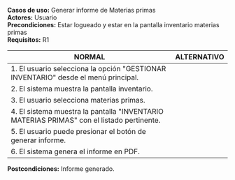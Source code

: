 **Casos de uso:** Generar informe de Materias primas  
**Actores:** Usuario  
**Precondiciones:** Estar logueado y estar en la pantalla inventario materias primas  
**Requisitos:** R1  

| **NORMAL** | **ALTERNATIVO** |
|------------|-----------------|
| 1. El usuario selecciona la opción "GESTIONAR INVENTARIO" desde el menú principal. | |
| 2. El sistema muestra la pantalla inventario. | |
| 3. El usuario selecciona materias primas. | |
| 4. El sistema muestra la pantalla "INVENTARIO MATERIAS PRIMAS" con el listado pertinente. | |
| 5. El usuario puede presionar el botón de generar informe. | |
| 6. El sistema genera el informe en PDF. | |

**Postcondiciones:** Informe generado.